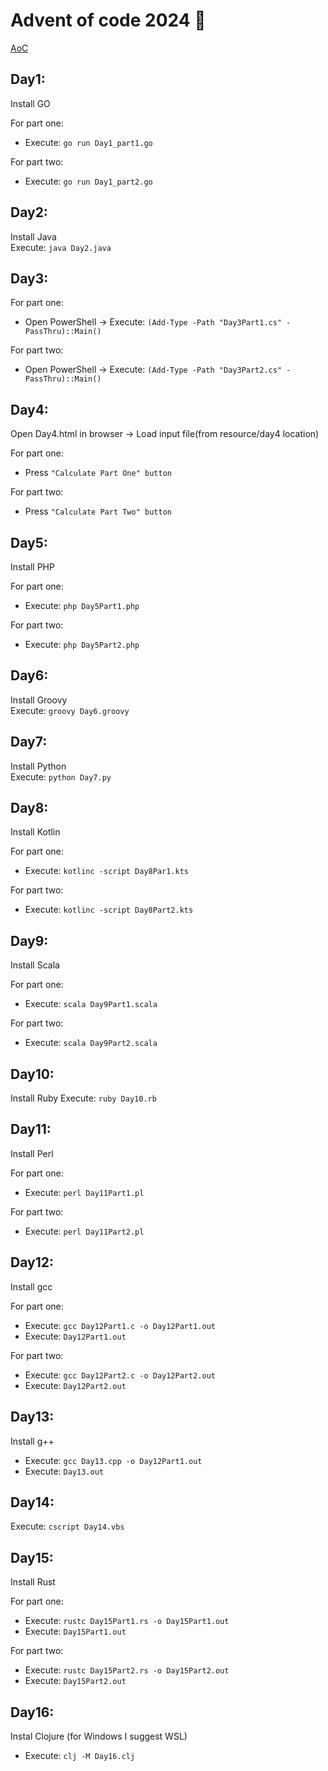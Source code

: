 # Advent of code 2024 🎄

[AoC](https://adventofcode.com/2024)


## **Day1:**  

Install GO  

For part one:  
- Execute: `go run Day1_part1.go`  

For part two:  
- Execute: `go run Day1_part2.go`  


## **Day2:**  
Install Java  
Execute: `java Day2.java`  

## **Day3:**  
For part one:  
- Open PowerShell -> Execute: `(Add-Type -Path "Day3Part1.cs" -PassThru)::Main()`

For part two:  
- Open PowerShell -> Execute: `(Add-Type -Path "Day3Part2.cs" -PassThru)::Main()`  


## **Day4:**  
Open Day4.html in browser -> Load input file(from resource/day4 location)  

For part one:  
- Press `"Calculate Part One" button`  

For part two:  
- Press `"Calculate Part Two" button`  


## **Day5:**  
Install PHP  

For part one:  
- Execute: `php Day5Part1.php`  

For part two:  
- Execute: `php Day5Part2.php`  


## **Day6:**  
Install Groovy  
Execute: `groovy Day6.groovy`  


## **Day7:**  
Install Python  
Execute: `python Day7.py`  


## **Day8:**  
Install Kotlin  

For part one:  
- Execute: `kotlinc -script Day8Par1.kts`  

For part two:  
- Execute: `kotlinc -script Day8Part2.kts`  


## **Day9:**  
Install Scala

For part one:  
- Execute: `scala Day9Part1.scala`  

For part two:  
- Execute: `scala Day9Part2.scala`  


## **Day10:**  
Install Ruby
Execute: `ruby Day10.rb`


## **Day11:**  
Install Perl

For part one:  
- Execute: `perl Day11Part1.pl`  

For part two:  
- Execute: `perl Day11Part2.pl` 


## **Day12:**  
Install gcc

For part one:  
- Execute: `gcc Day12Part1.c -o Day12Part1.out`
- Execute: `Day12Part1.out`

For part two:  
- Execute: `gcc Day12Part2.c -o Day12Part2.out`
- Execute: `Day12Part2.out`


## **Day13:**  
Install g++
- Execute: `gcc Day13.cpp -o Day12Part1.out`
- Execute: `Day13.out`


## **Day14:**  
Execute: `cscript Day14.vbs`


## **Day15:**  
Install Rust

For part one: 
- Execute: `rustc Day15Part1.rs -o Day15Part1.out`
- Execute: `Day15Part1.out`

For part two: 
- Execute: `rustc Day15Part2.rs -o Day15Part2.out`
- Execute: `Day15Part2.out`


## **Day16:**  
Instal Clojure (for Windows I suggest WSL)
- Execute: `clj -M Day16.clj`